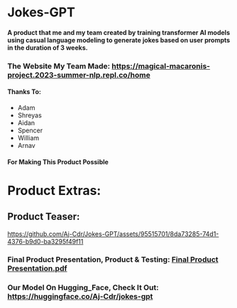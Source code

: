 # Jokes-GPT
#### A product that me and my team created by training transformer AI models using casual language modeling to generate jokes based on user prompts in the duration of 3 weeks.

### The Website My Team Made: https://magical-macaronis-project.2023-summer-nlp.repl.co/home
#### Thanks To: 
* Adam
* Shreyas
* Aidan
* Spencer
* William
* Arnav
#### For Making This Product Possible

# Product Extras: 
## Product Teaser: 
https://github.com/Aj-Cdr/Jokes-GPT/assets/95515701/8da73285-74d1-4376-b9d0-ba3295f49f11
### Final Product Presentation, Product & Testing: [Final Product Presentation.pdf](https://github.com/Aj-Cdr/Jokes-GPT/files/12326206/Final.Product.Presentation.pdf)
### Our Model On Hugging_Face, Check It Out: https://huggingface.co/Aj-Cdr/jokes-gpt
